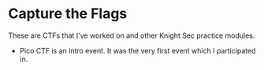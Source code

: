 # Capture the Flags

These are CTFs that I've worked on and other Knight Sec practice modules. 

* Pico CTF is an intro event. It was the very first event which I 
  participated in.
  
